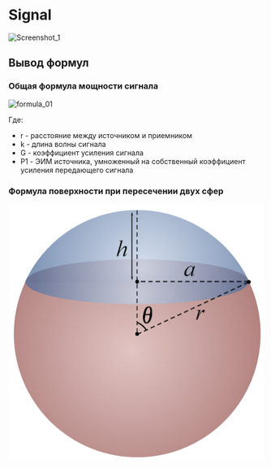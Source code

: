 # Signal

![Screenshot_1](https://github.com/Mngdd/Signal/assets/74361463/9a24c2cd-9669-4335-8f69-696c66026ba5)


## Вывод формул

### Общая формула мощности сигнала
![formula_01](https://github.com/Mngdd/Signal/assets/74361463/96ff7a79-c20c-4348-ae8a-bac80024d5b8)

Где:
* r - расстояние между источником и приемником
* k - длина волны сигнала
* G - коэффициент усиления сигнала
* P1 - ЭИМ источника, умноженный на собственный коэффициент усиления передающего сигнала

### Формула поверхности при пересечении двух сфер
![sphere](https://github.com/Mngdd/Signal/blob/main/Spherical_cap_diagram.tiff.png)

